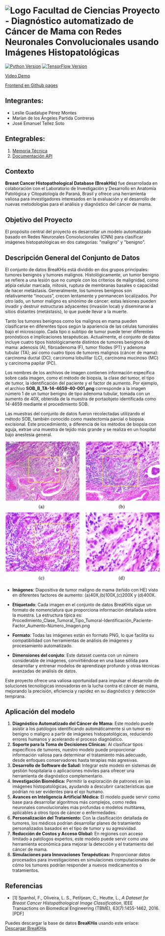 # ![Logo Facultad de Ciencias](images/logoFC85.png) Proyecto - Diagnóstico automatizado de Cáncer de Mama con Redes Neuronales Convolucionales usando Imágenes Histopatológicas

[![Python Version](https://img.shields.io/badge/python-3.10-blue.svg)](https://www.python.org/downloads/release/python-3100/)
[![TensorFlow Version](https://img.shields.io/badge/TensorFlow-2.17-orange.svg)](https://www.tensorflow.org/)

[Video Demo](https://drive.google.com/file/d/1mvCmi2XkMpkig0v9X3u08-PVtwchd3Tc/view?usp=sharing)

[Frontend en Github pages](https://jrbeduardo.github.io/proyecto-malaria/)

## Integrantes:  

- Leslie Guadalupe Pérez Montes
- Marían de los Ángeles Partida Contreras
- José Emanuel Tellez Soto

## Entegrables:

1. [Memoria Técnica](dev_model/MEMORIA-TECNICA.md)
1. [Documentación API](app/documentacion-api.md)

## Contexto

**Breast Cancer Histopathological Database (BreakHis)** fue desarrollada en colaboración con el Laboratorio de Investigación y Desarrollo en Anatomía Patológica y Citopatología de Paraná, Brasil y ofrece una herramienta valiosa para investigadores interesados en la evaluación y el desarrollo de nuevas metodologías para el análisis y diagnóstico del cáncer de mama.


## Objetivo del Proyecto

El propósito central del proyecto es desarrollar un modelo automatizado basado en Redes Neuronales Convolucionales (CNN) para clasificar imágenes histopatológicas en dos categorías: "maligno" y "benigno". 

## Descripción General del Conjunto de Datos

El conjunto de datos BreaKHis está dividido en dos grupos principales: tumores benignos y tumores malignos. Histológicamente, un tumor benigno se refiere a una lesión que no cumple con los criterios de malignidad, como atipia celular marcada, mitosis, ruptura de membranas basales o capacidad de hacer metástasis. Generalmente, los tumores benignos son relativamente “inocuos”, crecen lentamente y permanecen localizados. Por otro lado, un tumor maligno es sinónimo de cáncer: estas lesiones pueden invadir y destruir estructuras adyacentes (invasión local) y diseminarse a sitios distantes (metástasis), lo que puede llevar a la muerte.

Tanto los tumores benignos como los malignos en mama pueden clasificarse en diferentes tipos según la apariencia de las células tumorales bajo el microscopio. Cada tipo o subtipo de tumor puede tener diferentes pronósticos e implicaciones terapéuticas. Actualmente, el conjunto de datos incluye cuatro tipos histológicamente distintos de tumores benignos de mama: adenosis (A), fibroadenoma (F), tumor filodes (PT) y adenoma tubular (TA); así como cuatro tipos de tumores malignos (cáncer de mama): carcinoma ductal (DC), carcinoma lobulillar (LC), carcinoma mucinoso (MC) y carcinoma papilar (PC).

Los nombres de los archivos de imagen contienen información específica sobre cada imagen, como el método de biopsia, la clase del tumor, el tipo de tumor, la identificación del paciente y el factor de aumento. Por ejemplo, el archivo **SOB_B_TA-14-4659-40-001.png** corresponde a la imagen número 1 de un tumor benigno de tipo adenoma tubular, tomada con un aumento de 40X, obtenida de la muestra de portaobjeto identificada como 14-4659 mediante el procedimiento SOB.

Las muestras del conjunto de datos fueron recolectadas utilizando el método SOB, también conocido como mastectomía parcial o biopsia excisional. Este procedimiento, a diferencia de los métodos de biopsia con aguja, extrae una muestra de tejido más grande y se realiza en un hospital bajo anestesia general.


![BreakHis dataset](images/Dataset-cover.png) 

- **Imágenes**: Diapositiva de tumor maligno de mama (teñido con HE) visto en diferentes factores de aumento: (a)40X,(b)100X,(c)200X y (d)400X.
- **Etiquetado**: Cada imagen en el conjunto de datos BreaKHis sigue un formato de nomenclatura que proporciona información detallada sobre la muestra. La estructura típica es:
Procedimiento_Clase_Tumoral_Tipo_Tumoral-Identificación_Paciente-Factor_Aumento-Número_Imagen.png

- **Formato**: Todas las imágenes están en formato PNG, lo que facilita su compatibilidad con herramientas de análisis de imágenes y procesamiento automatizado.
- **Dimensiones del conjuto**:  Este dataset cuenta con un número considerable de imágenes, convirtiéndose en una base sólida para desarrollar y entrenar modelos de aprendizaje profundo y otras técnicas avanzadas de análisis de datos.

Este proyecto ofrece una valiosa oportunidad para impulsar el desarrollo de soluciones tecnológicas innovadoras en la lucha contra el cáncer de mama, mejorando la precisión, eficiencia y rapidez en su diagnóstico y detección temprana.

## Aplicación del modelo

1. **Diagnóstico Automatizado del Cáncer de Mama:**
Este modelo puede asistir a los patólogos identificando automáticamente si un tumor es benigno o maligno a partir de imágenes histopatológicas, reduciendo errores humanos y acelerando el proceso diagnóstico.
1. **Soporte para la Toma de Decisiones Clínicas:**
Al clasificar tipos específicos de tumores, nuestro modelo puede proporcionar información valiosa para determinar el tratamiento más adecuado, desde enfoques conservadores hasta terapias más agresivas.
1. **Desarrollo de Software de Salud:**
Integrar este modelo en sistemas de gestión hospitalaria o aplicaciones móviles para ofrecer una herramienta de diagnóstico complementario.
1. **Investigación Biomédica:**
Permitir la exploración de patrones en las imágenes histopatológicas, ayudando a descubrir características que podrían no ser evidentes para el ojo humano.
1. **Avances en Inteligencia Artificial Médica:**
El modelo puede servir como base para desarrollar algoritmos más complejos, como redes neuronales convolucionales más profundas o modelos multitarea, aplicables a otros tipos de cáncer o enfermedades.
1. **Personalización del Tratamiento:**
Con la clasificación detallada de tumores, los médicos podrían desarrollar planes de tratamiento personalizados basados en el tipo de tumor y su agresividad.
1. **Reducción de Costos y Acceso Global:**
En regiones con acceso limitado a patólogos expertos, este modelo puede servir como una herramienta económica para mejorar la detección y el tratamiento del cáncer de mama.
1. **Simulaciones para Innovaciones Terapéuticas:**
Proporcionar datos procesados para investigaciones en simulaciones computacionales de cómo los tumores podrían responder a nuevos medicamentos o tratamientos.

## Referencias

- [1] Spanhol, F., Oliveira, L. S., Petitjean, C., Heutte, L., *A Dataset for Breast Cancer Histopathological Image Classification*, IEEE Transactions on Biomedical Engineering (TBME), 63(7):1455-1462, 2016. [PDF]

Puedes descargar la base de datos **BreaKHis** usando este enlace: [Descargar BreaKHis](https://www.dropbox.com/s/gwnfwcl8uq0hpl3/BreaKHis_v1.tar.gz?dl=0)